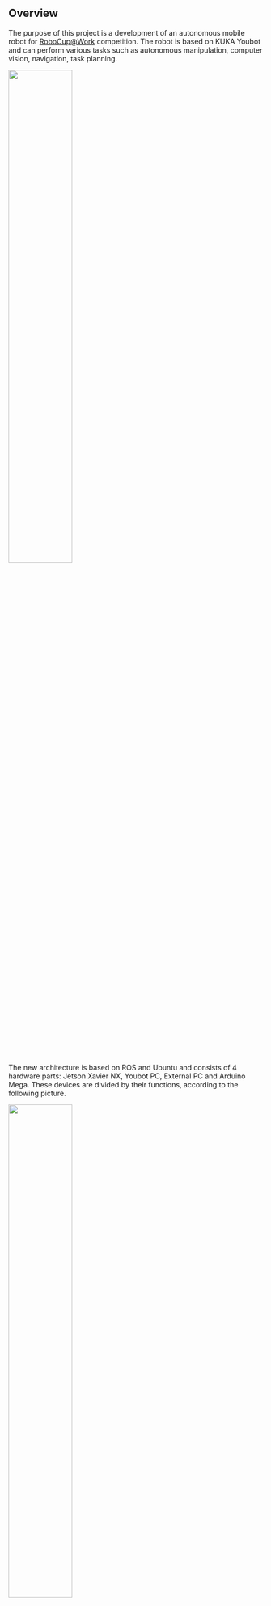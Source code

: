 ## **Overview**
The purpose of this project is a development of an autonomous mobile robot for [RoboCup@Work](https://github.com/robocup-at-work) competition. The robot is based on KUKA Youbot and can perform various tasks such as autonomous manipulation, computer vision, navigation, task planning.

<img src="https://user-images.githubusercontent.com/68658068/117144515-4cd8e980-adb2-11eb-97a5-2092d1c4e241.jpg" width="50%" height="50%">

The new architecture is based on ROS and Ubuntu and consists of 4 hardware parts: Jetson Xavier NX, Youbot PC, External PC and Arduino Mega. These devices are divided by their functions, according to the following picture.

<img src="https://user-images.githubusercontent.com/68658068/117140087-472cd500-adad-11eb-933b-a64af6e81570.png" width="50%" height="50%">

## **Examples of tasks**

[![1 jpg](https://user-images.githubusercontent.com/68658068/117087200-0f8f4000-ad4f-11eb-981b-324fa5b17c49.jpg)](https://youtu.be/eHf56aguuII)
[![maxresdefault (2) (1)](https://user-images.githubusercontent.com/68658068/117087285-4402fc00-ad4f-11eb-93e4-a5b02784261c.jpg)](https://youtu.be/QkStWA19vPg)

## **Areas of work**

-[Computer vision](https://github.com/mikhail-chirkov/youbot_master_thesis_or_project/wiki/Computer-vision) \
-[Manipulation](https://github.com/mikhail-chirkov/youbot_master_thesis_or_project/wiki/Manipulation) \
-[Navigation](https://github.com/mikhail-chirkov/youbot_master_thesis_or_project/wiki/Navigation) \
-[Task planning](https://github.com/mikhail-chirkov/youbot_master_thesis_or_project/wiki/Task-planning)\
-[Physical modifications](https://github.com/mikhail-chirkov/youbot_master_thesis_or_project/wiki/3D-models)
